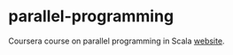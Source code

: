 # parallel-programming
Coursera course on parallel programming in Scala [website](https://www.coursera.org/learn/parprog1).
